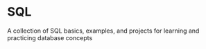 # SQL
A collection of SQL basics, examples, and projects for learning and practicing database concepts
